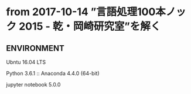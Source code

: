 <h1>
<a>from 2017-10-14</a>
<a> ”言語処理100本ノック 2015 - 乾・岡崎研究室”を解く</a>
</h1>
<p>
<h2>ENVIRONMENT</h2>
<p>Ubntu 16.04 LTS </p>
<p>Python 3.6.1 :: Anaconda 4.4.0 (64-bit)</p>
<p>jupyter notebook 5.0.0</p>
</p>

